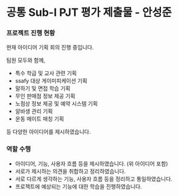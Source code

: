 # 공통 Sub-I PJT 평가 제출물 - 안성준

### 프로젝트 진행 현황

현재 아이디어 기획 회의 진행 중입니다.

팀원 모두와 함께,

- 특수 학급 및 교사 관련 기획
- ssafy 대상 게이미피케이션 기획
- 말하기 및 면접 학습 기획
- 무인 판매점 정보 제공 기획
- 노점상 정보 제공 및 예약 시스템 기획
- 알바생 관리 기획
- 운동 메이트 매칭 기획

등 다양한 아이디어를 제시하였습니다.

### 역할 수행

- 아이디어, 기능, 사용자 흐름 등을 제시하였습니다. (위 아이디어 포함)
- 서로가 제시하는 의견을 취합하고 정리하였습니다.
- 서로 다르게 생각하는 기능, 사용자 흐름 등을 정리하고 통일하였습니다.
- 프로젝트에 예상되는 기능에 대한 학습을 진행하였습니다.